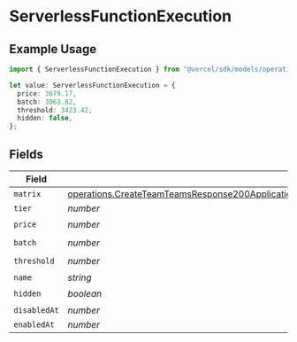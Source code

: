 # ServerlessFunctionExecution

## Example Usage

```typescript
import { ServerlessFunctionExecution } from "@vercel/sdk/models/operations/createteam.js";

let value: ServerlessFunctionExecution = {
  price: 3679.17,
  batch: 3063.82,
  threshold: 3423.42,
  hidden: false,
};
```

## Fields

| Field                                                                                                                                                                                                                                                        | Type                                                                                                                                                                                                                                                         | Required                                                                                                                                                                                                                                                     | Description                                                                                                                                                                                                                                                  |
| ------------------------------------------------------------------------------------------------------------------------------------------------------------------------------------------------------------------------------------------------------------ | ------------------------------------------------------------------------------------------------------------------------------------------------------------------------------------------------------------------------------------------------------------ | ------------------------------------------------------------------------------------------------------------------------------------------------------------------------------------------------------------------------------------------------------------ | ------------------------------------------------------------------------------------------------------------------------------------------------------------------------------------------------------------------------------------------------------------ |
| `matrix`                                                                                                                                                                                                                                                     | [operations.CreateTeamTeamsResponse200ApplicationJSONResponseBodyBillingInvoiceItemsServerlessFunctionExecutionMatrix](../../models/operations/createteamteamsresponse200applicationjsonresponsebodybillinginvoiceitemsserverlessfunctionexecutionmatrix.md) | :heavy_minus_sign:                                                                                                                                                                                                                                           | N/A                                                                                                                                                                                                                                                          |
| `tier`                                                                                                                                                                                                                                                       | *number*                                                                                                                                                                                                                                                     | :heavy_minus_sign:                                                                                                                                                                                                                                           | N/A                                                                                                                                                                                                                                                          |
| `price`                                                                                                                                                                                                                                                      | *number*                                                                                                                                                                                                                                                     | :heavy_check_mark:                                                                                                                                                                                                                                           | N/A                                                                                                                                                                                                                                                          |
| `batch`                                                                                                                                                                                                                                                      | *number*                                                                                                                                                                                                                                                     | :heavy_check_mark:                                                                                                                                                                                                                                           | N/A                                                                                                                                                                                                                                                          |
| `threshold`                                                                                                                                                                                                                                                  | *number*                                                                                                                                                                                                                                                     | :heavy_check_mark:                                                                                                                                                                                                                                           | N/A                                                                                                                                                                                                                                                          |
| `name`                                                                                                                                                                                                                                                       | *string*                                                                                                                                                                                                                                                     | :heavy_minus_sign:                                                                                                                                                                                                                                           | N/A                                                                                                                                                                                                                                                          |
| `hidden`                                                                                                                                                                                                                                                     | *boolean*                                                                                                                                                                                                                                                    | :heavy_check_mark:                                                                                                                                                                                                                                           | N/A                                                                                                                                                                                                                                                          |
| `disabledAt`                                                                                                                                                                                                                                                 | *number*                                                                                                                                                                                                                                                     | :heavy_minus_sign:                                                                                                                                                                                                                                           | N/A                                                                                                                                                                                                                                                          |
| `enabledAt`                                                                                                                                                                                                                                                  | *number*                                                                                                                                                                                                                                                     | :heavy_minus_sign:                                                                                                                                                                                                                                           | N/A                                                                                                                                                                                                                                                          |